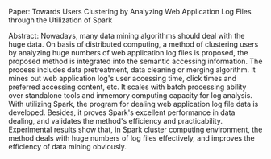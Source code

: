 Paper: Towards Users Clustering by Analyzing Web Application Log Files through the
Utilization of Spark

Abstract: Nowadays, many data mining algorithms should deal with the huge data. On basis of distributed computing,
a method of clustering users by analyzing huge numbers of web application log files is proposed, the proposed method
is integrated into the semantic accessing information. The process includes data pretreatment, data cleaning or merging
algorithm. It mines out web application log's user accessing time, click times and preferred accessing content, etc. It scales
with batch processing ability over standalone tools and inmemory computing capacity for log analysis. With utilizing
Spark, the program for dealing web application log file data is developed. Besides, it proves Spark's excellent performance
in data dealing, and validates the method's efficiency and practicability. Experimental results show that, in Spark cluster
computing environment, the method deals with huge numbers of log files effectively, and improves the efficiency of data
mining obviously.